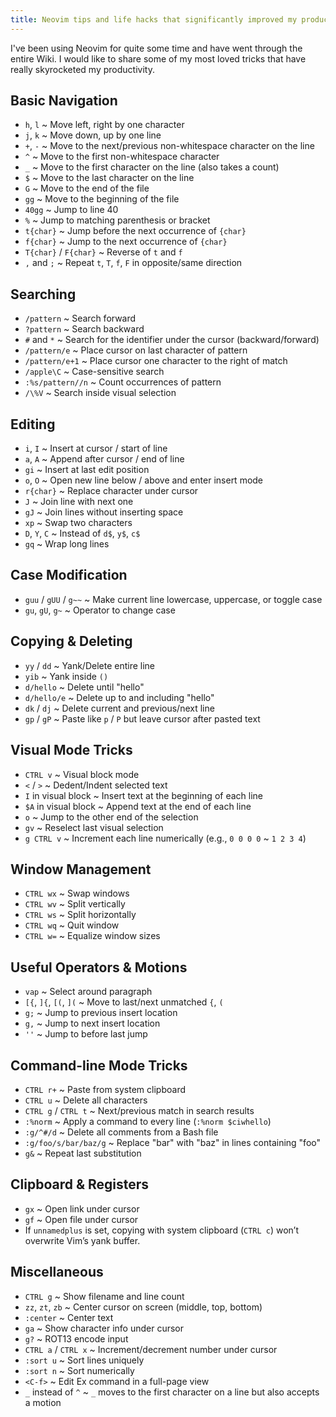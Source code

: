 ```yaml
---
title: Neovim tips and life hacks that significantly improved my productivity
---
```


I've been using Neovim for quite some time and have went through the entire Wiki. I would like to share some of my most loved tricks that have really skyrocketed my productivity.

<!--more-->

## Basic Navigation

- `h`, `l` ~ Move left, right by one character
- `j`, `k` ~ Move down, up by one line
- `+`, `-` ~ Move to the next/previous non-whitespace character on the line
- `^` ~ Move to the first non-whitespace character
- `_` ~ Move to the first character on the line (also takes a count)
- `$` ~ Move to the last character on the line
- `G` ~ Move to the end of the file
- `gg` ~ Move to the beginning of the file
- `40gg` ~ Jump to line 40
- `%` ~ Jump to matching parenthesis or bracket
- `t{char}` ~ Jump before the next occurrence of `{char}`
- `f{char}` ~ Jump to the next occurrence of `{char}`
- `T{char}` / `F{char}` ~ Reverse of `t` and `f`
- `,` and `;` ~ Repeat `t`, `T`, `f`, `F` in opposite/same direction

## Searching

- `/pattern` ~ Search forward
- `?pattern` ~ Search backward
- `#` and `*` ~ Search for the identifier under the cursor (backward/forward)
- `/pattern/e` ~ Place cursor on last character of pattern
- `/pattern/e+1` ~ Place cursor one character to the right of match
- `/apple\C` ~ Case-sensitive search
- `:%s/pattern//n` ~ Count occurrences of pattern
- `/\%V` ~ Search inside visual selection

## Editing

- `i`, `I` ~ Insert at cursor / start of line
- `a`, `A` ~ Append after cursor / end of line
- `gi` ~ Insert at last edit position
- `o`, `O` ~ Open new line below / above and enter insert mode
- `r{char}` ~ Replace character under cursor
- `J` ~ Join line with next one
- `gJ` ~ Join lines without inserting space
- `xp` ~ Swap two characters
- `D`, `Y`, `C` ~ Instead of `d$`, `y$`, `c$`
- `gq` ~ Wrap long lines

## Case Modification

- `guu` / `gUU` / `g~~` ~ Make current line lowercase, uppercase, or toggle case
- `gu`, `gU`, `g~` ~ Operator to change case

## Copying & Deleting

- `yy` / `dd` ~ Yank/Delete entire line
- `yib` ~ Yank inside `()`
- `d/hello` ~ Delete until "hello"
- `d/hello/e` ~ Delete up to and including "hello"
- `dk` / `dj` ~ Delete current and previous/next line
- `gp` / `gP` ~ Paste like `p` / `P` but leave cursor after pasted text

## Visual Mode Tricks

- `CTRL v` ~ Visual block mode
- `<` / `>` ~ Dedent/Indent selected text
- `I` in visual block ~ Insert text at the beginning of each line
- `$A` in visual block ~ Append text at the end of each line
- `o` ~ Jump to the other end of the selection
- `gv` ~ Reselect last visual selection
- `g CTRL v` ~ Increment each line numerically (e.g., `0 0 0 0` ~ `1 2 3 4`)

## Window Management

- `CTRL wx` ~ Swap windows
- `CTRL wv` ~ Split vertically
- `CTRL ws` ~ Split horizontally
- `CTRL wq` ~ Quit window
- `CTRL w=` ~ Equalize window sizes

## Useful Operators & Motions

- `vap` ~ Select around paragraph
- `[{`, `]{`, `[(`, `](` ~ Move to last/next unmatched `{`, `(`
- `g;` ~ Jump to previous insert location
- `g,` ~ Jump to next insert location
- `''` ~ Jump to before last jump

## Command-line Mode Tricks

- `CTRL r+` ~ Paste from system clipboard
- `CTRL u` ~ Delete all characters
- `CTRL g` / `CTRL t` ~ Next/previous match in search results
- `:%norm` ~ Apply a command to every line (`:%norm $ciwhello`)
- `:g/^#/d` ~ Delete all comments from a Bash file
- `:g/foo/s/bar/baz/g` ~ Replace "bar" with "baz" in lines containing "foo"
- `g&` ~ Repeat last substitution

## Clipboard & Registers

- `gx` ~ Open link under cursor
- `gf` ~ Open file under cursor
- If `unnamedplus` is set, copying with system clipboard (`CTRL c`) won’t overwrite Vim’s yank buffer.

## Miscellaneous

- `CTRL g` ~ Show filename and line count
- `zz`, `zt`, `zb` ~ Center cursor on screen (middle, top, bottom)
- `:center` ~ Center text
- `ga` ~ Show character info under cursor
- `g?` ~ ROT13 encode input
- `CTRL a` / `CTRL x` ~ Increment/decrement number under cursor
- `:sort u` ~ Sort lines uniquely
- `:sort n` ~ Sort numerically
- `<C-f>` ~ Edit Ex command in a full-page view
- `_` instead of `^` ~ `_` moves to the first character on a line but also accepts a motion
